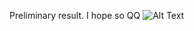 Preliminary result. I hope so QQ
![Alt Text](https://github.com/thtang/ADLxMLDS2017/blob/master/hw4/early/anime_cDCGAN_generation_animation.gif)